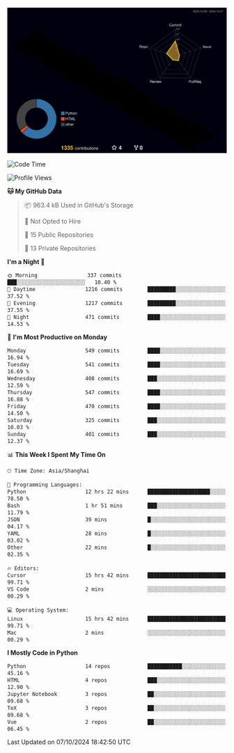 <!--![](https://raw.githubusercontent.com/BorisYang326/BorisYang326/output/github-contribution-grid-snake-dark.svg) -->
![](./profile-3d-contrib/profile-night-rainbow.svg)
<!--START_SECTION:waka-->
![Code Time](http://img.shields.io/badge/Code%20Time-521%20hrs%2037%20mins-blue)

![Profile Views](http://img.shields.io/badge/Profile%20Views-0-blue)

**🐱 My GitHub Data** 

> 📦 963.4 kB Used in GitHub's Storage 
 > 
> 🚫 Not Opted to Hire
 > 
> 📜 15 Public Repositories 
 > 
> 🔑 13 Private Repositories 
 > 
**I'm a Night 🦉** 

```text
🌞 Morning                337 commits         ███░░░░░░░░░░░░░░░░░░░░░░   10.40 % 
🌆 Daytime                1216 commits        █████████░░░░░░░░░░░░░░░░   37.52 % 
🌃 Evening                1217 commits        █████████░░░░░░░░░░░░░░░░   37.55 % 
🌙 Night                  471 commits         ████░░░░░░░░░░░░░░░░░░░░░   14.53 % 
```
📅 **I'm Most Productive on Monday** 

```text
Monday                   549 commits         ████░░░░░░░░░░░░░░░░░░░░░   16.94 % 
Tuesday                  541 commits         ████░░░░░░░░░░░░░░░░░░░░░   16.69 % 
Wednesday                408 commits         ███░░░░░░░░░░░░░░░░░░░░░░   12.59 % 
Thursday                 547 commits         ████░░░░░░░░░░░░░░░░░░░░░   16.88 % 
Friday                   470 commits         ████░░░░░░░░░░░░░░░░░░░░░   14.50 % 
Saturday                 325 commits         ███░░░░░░░░░░░░░░░░░░░░░░   10.03 % 
Sunday                   401 commits         ███░░░░░░░░░░░░░░░░░░░░░░   12.37 % 
```


📊 **This Week I Spent My Time On** 

```text
🕑︎ Time Zone: Asia/Shanghai

💬 Programming Languages: 
Python                   12 hrs 22 mins      ████████████████████░░░░░   78.50 % 
Bash                     1 hr 51 mins        ███░░░░░░░░░░░░░░░░░░░░░░   11.79 % 
JSON                     39 mins             █░░░░░░░░░░░░░░░░░░░░░░░░   04.17 % 
YAML                     28 mins             █░░░░░░░░░░░░░░░░░░░░░░░░   03.02 % 
Other                    22 mins             █░░░░░░░░░░░░░░░░░░░░░░░░   02.35 % 

🔥 Editors: 
Cursor                   15 hrs 42 mins      █████████████████████████   99.71 % 
VS Code                  2 mins              ░░░░░░░░░░░░░░░░░░░░░░░░░   00.29 % 

💻 Operating System: 
Linux                    15 hrs 42 mins      █████████████████████████   99.71 % 
Mac                      2 mins              ░░░░░░░░░░░░░░░░░░░░░░░░░   00.29 % 
```

**I Mostly Code in Python** 

```text
Python                   14 repos            ███████████░░░░░░░░░░░░░░   45.16 % 
HTML                     4 repos             ███░░░░░░░░░░░░░░░░░░░░░░   12.90 % 
Jupyter Notebook         3 repos             ██░░░░░░░░░░░░░░░░░░░░░░░   09.68 % 
TeX                      3 repos             ██░░░░░░░░░░░░░░░░░░░░░░░   09.68 % 
Vue                      2 repos             ██░░░░░░░░░░░░░░░░░░░░░░░   06.45 % 
```




 Last Updated on 07/10/2024 18:42:50 UTC
<!--END_SECTION:waka-->
